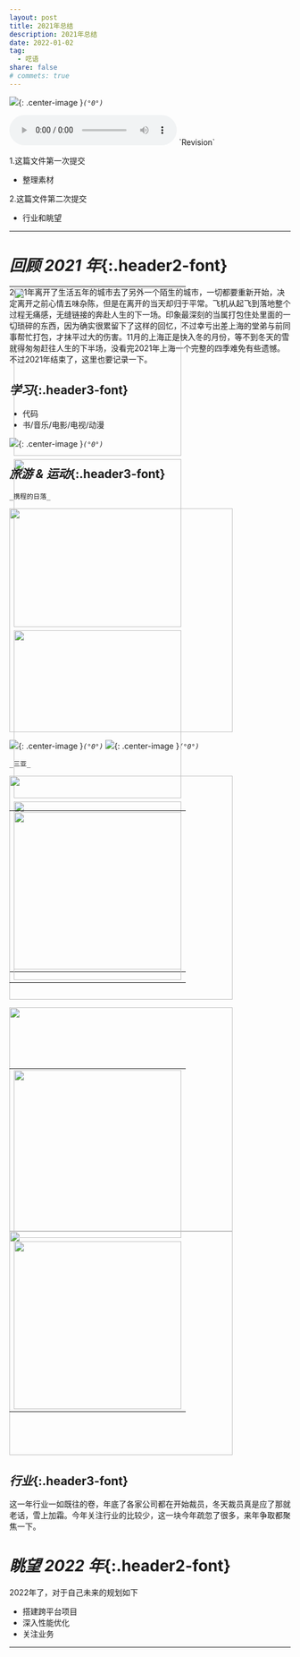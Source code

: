 ```yaml
---
layout: post
title: 2021年总结
description: 2021年总结
date: 2022-01-02
tag:
  - 呓语
share: false
# commets: true
---
```

<!-- ![]({{site.asseturl}}/summary/2020/pic_title.jpeg){: .center-image }_`(°0°)`_ -->
![]({{site.asseturl}}/summary/2022/view14.jpeg){: .center-image }_`(°0°)`_

<!-- <p align="center">
  <img src="{{site.asseturl}}/summary/2022/view14.jpeg" width="500"/>
</p> -->
<!-- <p align='center'>敬请期待</p> -->
<audio  class="center-image" controls="controls" autoplay="autoplay" loop="loop" preload="metadata">
    <source src="{{site.baseurl}}/asset/summary/2020/asongforlove.mp3" type="audio/mpeg"/>
    <b>Your browser does not support HTML5 audio element</b>
</audio>
`Revision`

1.这篇文件第一次提交
  - 整理素材

2.这篇文件第二次提交
  - 行业和眺望
  
<!-- 
3.这篇文件第二次提交
  - 旅游篇 -->

---
# _回顾 2021 年_{:.header2-font}
2021年离开了生活五年的城市去了另外一个陌生的城市，一切都要重新开始，决定离开之前心情五味杂陈，但是在离开的当天却归于平常。飞机从起飞到落地整个过程无痛感，无缝链接的奔赴人生的下一场。印象最深刻的当属打包住处里面的一切琐碎的东西，因为确实很累留下了这样的回忆，不过幸亏出差上海的堂弟与前同事帮忙打包，才抹平过大的伤害。11月的上海正是快入冬的月份，等不到冬天的雪就得匆匆赶往人生的下半场，没看完2021年上海一个完整的四季难免有些遗憾。不过2021年结束了，这里也要记录一下。
## _学习_{:.header3-font}
- 代码
- 书/音乐/电影/电视/动漫

![]({{site.asseturl}}/summary/2022/pic_contri.png){: .center-image }_`(°0°)`_

<!-- ![]({{site.asseturl}}/summary/2019/2019-pic_reading.jpg){: .center-image }_`(°0°)`_ -->

## _旅游 & 运动_{:.header3-font}
<!-- &emsp;&emsp;每年的旅游计划都没有落下，今年去了泰国、成都、苏州，都是很适合生活的城市，景色也很漂亮。 -->
`_携程的日落_`
<div style="position:relative;" >
  <img src="{{site.asseturl}}/summary/2022/view1.jpeg" width="400"/>
    <table style="position:absolute;top:50%;transform:translateY(-50%);right:0%">
      <tr><td><img src="{{site.asseturl}}/summary/2022/view2.jpeg" width="300"/></td></tr>
      <tr><td><img src="{{site.asseturl}}/summary/2022/view3.jpeg" width="300"/></td></tr>
      <tr><td><img src="{{site.asseturl}}/summary/2022/view4.jpeg" width="300"/></td></tr>
      <tr><td><img src="{{site.asseturl}}/summary/2022/view5.jpeg" width="300"/></td></tr>
    </table>
</div> 

<b></b>
![]({{site.asseturl}}/summary/2022/view6.jpeg){: .center-image }_`(°0°)`_
![]({{site.asseturl}}/summary/2022/view12.jpeg){: .center-image }_`(°0°)`_

`_三亚_`
<b></b>
<div style="position:relative;" >
  <img src="{{site.asseturl}}/summary/2022/view7.jpeg" width="400"/>
    <table style="position:absolute;top:50%;transform:translateY(-50%);right:0%">
      <tr><td><img src="{{site.asseturl}}/summary/2022/view8.jpeg" width="300"/></td></tr>
    </table>
</div> 

<b></b>
<div style="position:relative;" >
  <img src="{{site.asseturl}}/summary/2022/view13.jpeg" width="400"/>
  <img src="{{site.asseturl}}/summary/2022/view11.jpeg" width="400"/>
    <table style="position:absolute;top:50%;transform:translateY(-50%);right:0%">
      <tr><td><img src="{{site.asseturl}}/summary/2022/view9.jpeg" width="300"/></td></tr>
      <tr><td><img src="{{site.asseturl}}/summary/2022/view10.jpeg" width="300"/></td></tr>
    </table>
</div> 
<b></b>



## _行业_{:.header3-font}
这一年行业一如既往的卷，年底了各家公司都在开始裁员，冬天裁员真是应了那就老话，雪上加霜。今年关注行业的比较少，这一块今年疏忽了很多，来年争取都聚焦一下。

# _眺望 2022 年_{:.header2-font}
2022年了，对于自己未来的规划如下
- 搭建跨平台项目
- 深入性能优化
- 关注业务


---